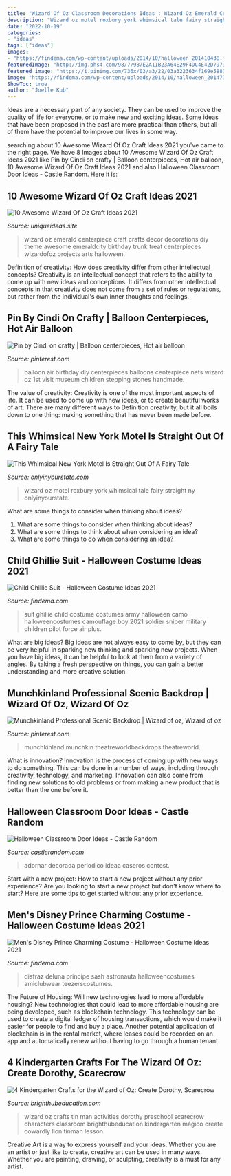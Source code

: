 ```yaml
---
title: "Wizard Of Oz Classroom Decorations Ideas : Wizard Oz Emerald Centerpiece Craft Crafts Decor Decorations Diy Theme Awesome Emeraldcity Birthday Trunk Treat Centerpieces Wizardofoz Projects Arts Halloween"
description: "Wizard oz motel roxbury york whimsical tale fairy straight ny onlyinyourstate"
date: "2022-10-19"
categories:
- "ideas"
tags: ["ideas"]
images:
- "https://findema.com/wp-content/uploads/2014/10/halloween_201410438.jpg"
featuredImage: "http://img.bhs4.com/98/7/987E2A11B23A64E29F4DC4E42D7973382480CBA6_lis.jpg"
featured_image: "https://i.pinimg.com/736x/03/a3/22/03a3223634f169e5883cc35b384a988f--balloon-party-balloon-ideas.jpg"
image: "https://findema.com/wp-content/uploads/2014/10/halloween_20147771.jpg"
ShowToc: true
author: "Joelle Kub"
---
```



Ideas are a necessary part of any society. They can be used to improve the quality of life for everyone, or to make new and exciting ideas. Some ideas that have been proposed in the past are more practical than others, but all of them have the potential to improve our lives in some way.

	

		
searching about 10 Awesome Wizard Of Oz Craft Ideas 2021 you've came to the right page. We have 8 Images about 10 Awesome Wizard Of Oz Craft Ideas 2021 like Pin by Cindi on crafty | Balloon centerpieces, Hot air balloon, 10 Awesome Wizard Of Oz Craft Ideas 2021 and also Halloween Classroom Door Ideas - Castle Random. Here it is:
		
    
## 10 Awesome Wizard Of Oz Craft Ideas 2021

<img loading=lazy src="https://www.uniqueideas.site/wp-content/uploads/emerald-city-centerpiece-for-wizard-of-oz-party-emeraldcity.jpg" onerror="this.onerror=null;this.src='https://tse1.mm.bing.net/th?id=OIP.kDtP4fQTfex2fkmll7BL4AHaJ4&amp;pid=15.1';" alt="10 Awesome Wizard Of Oz Craft Ideas 2021">

_Source: uniqueideas.site_

>wizard oz emerald centerpiece craft crafts decor decorations diy theme awesome emeraldcity birthday trunk treat centerpieces wizardofoz projects arts halloween. 

	

Definition of creativity: How does creativity differ from other intellectual concepts?
Creativity is an intellectual concept that refers to the ability to come up with new ideas and conceptions. It differs from other intellectual concepts in that creativity does not come from a set of rules or regulations, but rather from the individual's own inner thoughts and feelings.

    
## Pin By Cindi On Crafty | Balloon Centerpieces, Hot Air Balloon

<img loading=lazy src="https://i.pinimg.com/736x/03/a3/22/03a3223634f169e5883cc35b384a988f--balloon-party-balloon-ideas.jpg" onerror="this.onerror=null;this.src='https://tse2.mm.bing.net/th?id=OIP.pgX2As-BiQzYibKgzeFc5AHaJ7&amp;pid=15.1';" alt="Pin by Cindi on crafty | Balloon centerpieces, Hot air balloon">

_Source: pinterest.com_

>balloon air birthday diy centerpieces balloons centerpiece nets wizard oz 1st visit museum children stepping stones handmade. 

	

The value of creativity:
Creativity is one of the most important aspects of life. It can be used to come up with new ideas, or to create beautiful works of art. There are many different ways to Definition creativity, but it all boils down to one thing: making something that has never been made before.

    
## This Whimsical New York Motel Is Straight Out Of A Fairy Tale

<img loading=lazy src="http://cdn.onlyinyourstate.com/wp-content/uploads/2016/08/the-roxbury-contemporary-2-700x525.jpg" onerror="this.onerror=null;this.src='https://tse2.mm.bing.net/th?id=OIP.x--Go9ZNlpj_dqHYR1HYyAHaFj&amp;pid=15.1';" alt="This Whimsical New York Motel Is Straight Out Of A Fairy Tale">

_Source: onlyinyourstate.com_

>wizard oz motel roxbury york whimsical tale fairy straight ny onlyinyourstate. 

	

What are some things to consider when thinking about ideas?
1. What are some things to consider when thinking about ideas?
2. What are some things to think about when considering an idea?
3. What are some things to do when considering an idea?

    
## Child Ghillie Suit - Halloween Costume Ideas 2021

<img loading=lazy src="https://findema.com/wp-content/uploads/2014/10/halloween_201410438.jpg" onerror="this.onerror=null;this.src='https://tse3.mm.bing.net/th?id=OIP.mOY9ZIxTyT7GTJfjlZJaDAHaKl&amp;pid=15.1';" alt="Child Ghillie Suit - Halloween Costume Ideas 2021">

_Source: findema.com_

>suit ghillie child costume costumes army halloween camo halloweencostumes camouflage boy 2021 soldier sniper military children pilot force air plus. 

	

What are big ideas?
Big ideas are not always easy to come by, but they can be very helpful in sparking new thinking and sparking new projects. When you have big ideas, it can be helpful to look at them from a variety of angles. By taking a fresh perspective on things, you can gain a better understanding and more creative solution.

    
## Munchkinland Professional Scenic Backdrop | Wizard Of Oz, Wizard Of Oz

<img loading=lazy src="https://i.pinimg.com/736x/3d/e8/a2/3de8a282643da85e37d1d4159c1c015a--backdrops-scenic.jpg" onerror="this.onerror=null;this.src='https://tse3.mm.bing.net/th?id=OIP.aqSahj1V4uDIeTM5jRU3YwHaDt&amp;pid=15.1';" alt="Munchkinland Professional Scenic Backdrop | Wizard of oz, Wizard of oz">

_Source: pinterest.com_

>munchkinland munchkin theatreworldbackdrops theatreworld. 

	

What is innovation?
Innovation is the process of coming up with new ways to do something. This can be done in a number of ways, including through creativity, technology, and marketing. Innovation can also come from finding new solutions to old problems or from making a new product that is better than the one before it.

    
## Halloween Classroom Door Ideas - Castle Random

<img loading=lazy src="https://castlerandom.com/wp-content/uploads/2020/06/Halloween-Classroom-Door-Ideas-13.jpg" onerror="this.onerror=null;this.src='https://tse1.mm.bing.net/th?id=OIP.x2AbWN8s231iXqRzTrzUsQHaRX&amp;pid=15.1';" alt="Halloween Classroom Door Ideas - Castle Random">

_Source: castlerandom.com_

>adornar decorada periodico ideaa caseros contest. 

	

Start with a new project: How to start a new project without any prior experience?
Are you looking to start a new project but don't know where to start? Here are some tips to get started without any prior experience.

    
## Men&#039;s Disney Prince Charming Costume - Halloween Costume Ideas 2021

<img loading=lazy src="https://findema.com/wp-content/uploads/2014/10/halloween_20147771.jpg" onerror="this.onerror=null;this.src='https://tse4.mm.bing.net/th?id=OIP.hqsiT1FVonJj5nyTVrgcrgHaKl&amp;pid=15.1';" alt="Men&#039;s Disney Prince Charming Costume - Halloween Costume Ideas 2021">

_Source: findema.com_

>disfraz deluna principe sash astronauta halloweencostumes amiclubwear teezerscostumes. 

	

The Future of Housing: Will new technologies lead to more affordable housing?
New technologies that could lead to more affordable housing are being developed, such as blockchain technology. This technology can be used to create a digital ledger of housing transactions, which would make it easier for people to find and buy a place. Another potential application of blockchain is in the rental market, where leases could be recorded on an app and automatically renew without having to go through a human tenant.

    
## 4 Kindergarten Crafts For The Wizard Of Oz: Create Dorothy, Scarecrow

<img loading=lazy src="http://img.bhs4.com/98/7/987E2A11B23A64E29F4DC4E42D7973382480CBA6_lis.jpg" onerror="this.onerror=null;this.src='https://tse2.mm.bing.net/th?id=OIP.dRjHAwtAt1PtIVQL1mvoTwHaJ4&amp;pid=15.1';" alt="4 Kindergarten Crafts for the Wizard of Oz: Create Dorothy, Scarecrow">

_Source: brighthubeducation.com_

>wizard oz crafts tin man activities dorothy preschool scarecrow characters classroom brighthubeducation kindergarten mágico create cowardly lion tinman lesson. 

	

Creative Art is a way to express yourself and your ideas. Whether you are an artist or just like to create, creative art can be used in many ways. Whether you are painting, drawing, or sculpting, creativity is a must for any artist.

